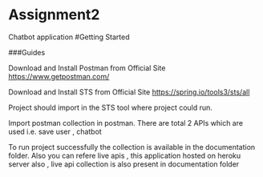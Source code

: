 # Assignment2
Chatbot application
#Getting Started

###Guides

Download and Install Postman from Official Site 
https://www.getpostman.com/

Download and Install STS from Official Site
https://spring.io/tools3/sts/all



Project should import in the STS tool where project could run.

Import postman collection in postman. There are total 2 APIs which are used i.e. save user , chatbot 

To run project successfully the collection is available in the documentation folder.
Also you can refere live apis , this application hosted on heroku server also , live api collection is also present in documentation folder
